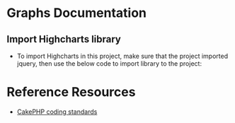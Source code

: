 # Graphs Documentation

## Import Highcharts library
* To import Highcharts in this project, make sure that the project imported jquery, then use the below code to import library to the project:
    <script src="<?php echo $this->webroot; ?>js/highcharts/highcharts.js"></script>


# Reference Resources

* [CakePHP coding standards](http://book.cakephp.org/2.0/en/contributing/cakephp-coding-conventions.html)
